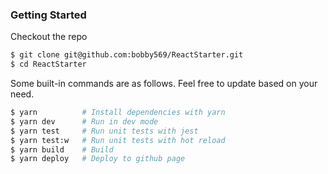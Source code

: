 ### Getting Started

Checkout the repo

```bash
$ git clone git@github.com:bobby569/ReactStarter.git
$ cd ReactStarter
```

Some built-in commands are as follows. Feel free to update based on your need.

```bash
$ yarn          # Install dependencies with yarn
$ yarn dev      # Run in dev mode
$ yarn test     # Run unit tests with jest
$ yarn test:w   # Run unit tests with hot reload
$ yarn build    # Build
$ yarn deploy   # Deploy to github page
```

